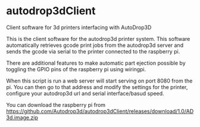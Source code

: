 # autodrop3dClient
Client software for 3d printers interfacing with AutoDrop3D


This is the client software for the autodrop3d printer system.
This software automatically retrieves gcode print jobs from the autodrop3d server and sends the gcode via serial to the printer connected to the raspberry pi.

There are additional features to make automatic part ejection possible by toggling the GPIO pins of the raspberry pi using wiringpi.


When this script is run a web server will start serving on port 8080 from the pi. 
You can then go to that address and modify the settings for the printer, configure your autodrop3d url and serial interface/basud speed.


You can download the raspberry pi from
https://github.com/Autodrop3d/autodrop3dClient/releases/download/1.0/AD3d.image.zip
